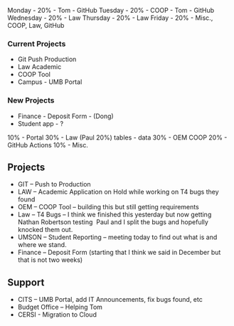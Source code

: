 Monday       - 20% - Tom - GitHub
Tuesday       - 20% - COOP - Tom - GitHub
Wednesday  - 20% -  Law
Thursday      - 20% -  Law
Friday           - 20% -  Misc., COOP, Law, GitHub

### Current Projects
- Git Push Production
- Law Academic
- COOP Tool
- Campus - UMB Portal 

### New Projects
* Finance - Deposit Form - (Dong)
* Student app - ?

10% - Portal 
30% - Law (Paul 20%) tables - data
30% - OEM COOP 
20% - GitHub Actions
10% - Misc.

## Projects
- GIT – Push to Production
- LAW – Academic Application on Hold while working on T4 bugs they found
- OEM – COOP Tool – building this but still getting requirements
- Law – T4 Bugs – I think we finished this yesterday but now getting Nathan Robertson testing  Paul and I split the bugs and hopefully knocked them out.
- UMSON – Student Reporting – meeting today to find out what is and where we stand.
- Finance – Deposit Form (starting that I think we said in December but that is not two weeks)

## Support

- CITS – UMB Portal, add IT Announcements, fix bugs found, etc
- Budget Office – Helping Tom
- CERSI - Migration to Cloud